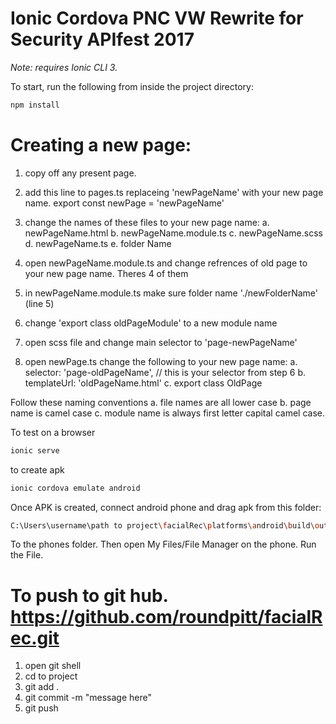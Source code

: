# Ionic Cordova PNC VW Rewrite for Security APIfest 2017

_Note: requires Ionic CLI 3._

To start, run the following from inside the project directory:

```bash
npm install
```

# Creating a new page:
1. copy off any present page.
2. add this line to pages.ts replaceing 'newPageName' with your new page name.
	export const newPage = 'newPageName'

3. change the names of these files to your new page name:
	a. newPageName.html
	b. newPageName.module.ts
	c. newPageName.scss
	d. newPageName.ts
	e. folder Name

4. open newPageName.module.ts and change refrences of old page to your new page name.
	Theres 4 of them
5. in newPageName.module.ts make sure folder name './newFolderName' (line 5)
6. change 'export class oldPageModule' to a new module name

6. open scss file and change main selector to 'page-newPageName'

7. open newPage.ts change the following to your new page name:
	a. selector: 'page-oldPageName', // this is your selector from step 6
  	b. templateUrl: 'oldPageName.html'
	c. export class OldPage  

Follow these naming conventions
	a. file names are all lower case
	b. page name is camel case
	c. module name is always first letter capital camel case.

To test on a browser
```bash
ionic serve
```

to create apk
```bash
ionic cordova emulate android
```


Once APK is created, connect android phone and drag apk from this folder:
```bash
C:\Users\username\path to project\facialRec\platforms\android\build\outputs\apk
```
To the phones folder. 
Then open My Files/File Manager on the phone. 
Run the File.


# To push to git hub. https://github.com/roundpitt/facialRec.git
1. open git shell
2. cd to project
3. git add .
4. git commit -m "message here"
5. git push